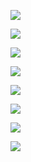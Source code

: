 ﻿![](Aspose.Words.315a2ca6-5a42-446a-8e1b-9b90bd07f364.001.jpeg)

![](Aspose.Words.315a2ca6-5a42-446a-8e1b-9b90bd07f364.002.jpeg)

![](Aspose.Words.315a2ca6-5a42-446a-8e1b-9b90bd07f364.003.jpeg)

![](Aspose.Words.315a2ca6-5a42-446a-8e1b-9b90bd07f364.004.jpeg)

![](Aspose.Words.315a2ca6-5a42-446a-8e1b-9b90bd07f364.005.jpeg)

![](Aspose.Words.315a2ca6-5a42-446a-8e1b-9b90bd07f364.006.jpeg)

![](Aspose.Words.315a2ca6-5a42-446a-8e1b-9b90bd07f364.007.jpeg)

![](Aspose.Words.315a2ca6-5a42-446a-8e1b-9b90bd07f364.008.jpeg)
